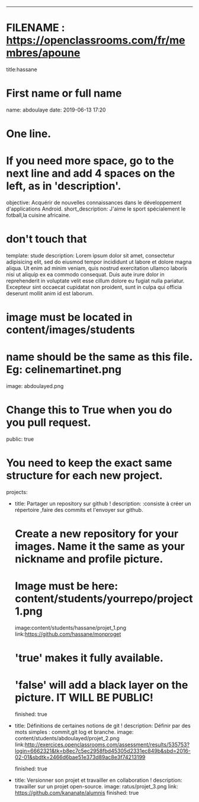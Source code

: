 ---

# FILENAME : https://openclassrooms.com/fr/membres/apoune

title:hassane

# First name or full name
name: abdoulaye
date: 2019-06-13 17:20

# One line.
# If you need more space, go to the next line and add 4 spaces on the left, as in 'description'.
objective: Acquérir de nouvelles connaissances dans le développement d'applications Android.
short_description: J'aime le sport spécialement le fotball,la cuisine africaine.

# don't touch that
template: stude
description:
    Lorem ipsum dolor sit amet, consectetur adipisicing elit, sed do eiusmod
    tempor incididunt ut labore et dolore magna aliqua. Ut enim ad minim veniam,
    quis nostrud exercitation ullamco laboris nisi ut aliquip ex ea commodo
    consequat. Duis aute irure dolor in reprehenderit in voluptate velit esse
    cillum dolore eu fugiat nulla pariatur. Excepteur sint occaecat cupidatat non
    proident, sunt in culpa qui officia deserunt mollit anim id est laborum.

# image must be located in content/images/students
# name should be the same as this file. Eg: celinemartinet.png
image: abdoulayed.png

# Change this to True when you do you pull request.
public: true

# You need to keep the exact same structure for each new project.
projects:
  - title: Partager un repository sur github !
    description:  :consiste à créer un répertoire ,faire des commits et l'envoyer sur github.
    # Create a new repository for your images. Name it the same as your nickname and profile picture.
    # Image must be here: content/students/yourrepo/project1.png
    image:content/students/hassane/projet_1.png
    link:https://github.com/hassane/monproget
    # 'true' makes it fully available.
    # 'false' will add a black layer on the picture. IT WILL BE PUBLIC!
    finished: true
  - title: Définitions de certaines notions de git  !
    description: Définir par des mots simples : commit,git log et branche. 
    image: content/students/abdoulayed/projet_2.png
    link:http://exercices.openclassrooms.com/assessment/results/535753?login=6662321&tk=b8ec7c5ec2958fbd45305d2331ec849b&sbd=2016-02-01&sbdtk=2466d6bae51e373d89ac8e3f74213199

    finished: true
  - title: Versionner son projet et travailler en collaboration !
    description: travailler sur un projet open-source.
    image: ratus/projet_3.png
    link: https://github.com/kananate/alumnis
    finished: true